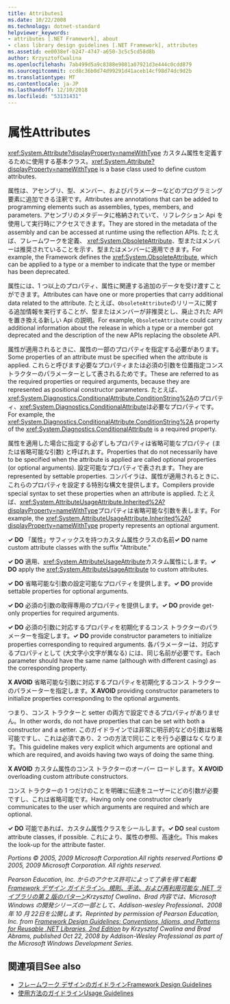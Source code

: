 ```yaml
---
title: Attributes1
ms.date: 10/22/2008
ms.technology: dotnet-standard
helpviewer_keywords:
- attributes [.NET Framework], about
- class library design guidelines [.NET Framework], attributes
ms.assetid: ee0038ef-b247-4747-a650-3c5c5cd58d8b
author: KrzysztofCwalina
ms.openlocfilehash: 7ab499d5a9c8388e9081a07921d3e444c0cdd879
ms.sourcegitcommit: ccd8c36b0d74d99291d41aceb14cf98d74dc9d2b
ms.translationtype: MT
ms.contentlocale: ja-JP
ms.lasthandoff: 12/10/2018
ms.locfileid: "53131431"
---
```

# <a name="attributes"></a><span data-ttu-id="5b2b0-102">属性</span><span class="sxs-lookup"><span data-stu-id="5b2b0-102">Attributes</span></span>
<span data-ttu-id="5b2b0-103"><xref:System.Attribute?displayProperty=nameWithType> カスタム属性を定義するために使用する基本クラス。</span><span class="sxs-lookup"><span data-stu-id="5b2b0-103"><xref:System.Attribute?displayProperty=nameWithType> is a base class used to define custom attributes.</span></span>  
  
 <span data-ttu-id="5b2b0-104">属性は、アセンブリ、型、メンバー、およびパラメーターなどのプログラミング要素に追加できる注釈です。</span><span class="sxs-lookup"><span data-stu-id="5b2b0-104">Attributes are annotations that can be added to programming elements such as assemblies, types, members, and parameters.</span></span> <span data-ttu-id="5b2b0-105">アセンブリのメタデータに格納されていて、リフレクション Api を使用して実行時にアクセスできます。</span><span class="sxs-lookup"><span data-stu-id="5b2b0-105">They are stored in the metadata of the assembly and can be accessed at runtime using the reflection APIs.</span></span> <span data-ttu-id="5b2b0-106">たとえば、フレームワークを定義、 <xref:System.ObsoleteAttribute>、型またはメンバーは推奨されていることを示す、型またはメンバーに適用できます。</span><span class="sxs-lookup"><span data-stu-id="5b2b0-106">For example, the Framework defines the <xref:System.ObsoleteAttribute>, which can be applied to a type or a member to indicate that the type or member has been deprecated.</span></span>  
  
 <span data-ttu-id="5b2b0-107">属性には、1 つ以上のプロパティ、属性に関連する追加のデータを受け渡すことができます。</span><span class="sxs-lookup"><span data-stu-id="5b2b0-107">Attributes can have one or more properties that carry additional data related to the attribute.</span></span> <span data-ttu-id="5b2b0-108">たとえば、`ObsoleteAttribute`のリリースに関する追加情報を実行することが、型またはメンバーが非推奨とし、廃止された API を置き換える新しい Api の説明。</span><span class="sxs-lookup"><span data-stu-id="5b2b0-108">For example, `ObsoleteAttribute` could carry additional information about the release in which a type or a member got deprecated and the description of the new APIs replacing the obsolete API.</span></span>  
  
 <span data-ttu-id="5b2b0-109">属性が適用されるときに、属性の一部のプロパティを指定する必要があります。</span><span class="sxs-lookup"><span data-stu-id="5b2b0-109">Some properties of an attribute must be specified when the attribute is applied.</span></span> <span data-ttu-id="5b2b0-110">これらと呼びます必要なプロパティまたは必須の引数を位置指定コンス トラクターのパラメーターとして表されるためです。</span><span class="sxs-lookup"><span data-stu-id="5b2b0-110">These are referred to as the required properties or required arguments, because they are represented as positional constructor parameters.</span></span> <span data-ttu-id="5b2b0-111">たとえば、<xref:System.Diagnostics.ConditionalAttribute.ConditionString%2A>のプロパティ、<xref:System.Diagnostics.ConditionalAttribute>は必要なプロパティです。</span><span class="sxs-lookup"><span data-stu-id="5b2b0-111">For example, the <xref:System.Diagnostics.ConditionalAttribute.ConditionString%2A> property of the <xref:System.Diagnostics.ConditionalAttribute> is a required property.</span></span>  
  
 <span data-ttu-id="5b2b0-112">属性を適用した場合に指定する必ずしもプロパティは省略可能なプロパティ (または省略可能な引数) と呼ばれます。</span><span class="sxs-lookup"><span data-stu-id="5b2b0-112">Properties that do not necessarily have to be specified when the attribute is applied are called optional properties (or optional arguments).</span></span> <span data-ttu-id="5b2b0-113">設定可能なプロパティで表されます。</span><span class="sxs-lookup"><span data-stu-id="5b2b0-113">They are represented by settable properties.</span></span> <span data-ttu-id="5b2b0-114">コンパイラは、属性が適用されるときに、これらのプロパティを設定する特別な構文を提供します。</span><span class="sxs-lookup"><span data-stu-id="5b2b0-114">Compilers provide special syntax to set these properties when an attribute is applied.</span></span> <span data-ttu-id="5b2b0-115">たとえば、<xref:System.AttributeUsageAttribute.Inherited%2A?displayProperty=nameWithType>プロパティは省略可能な引数を表します。</span><span class="sxs-lookup"><span data-stu-id="5b2b0-115">For example, the <xref:System.AttributeUsageAttribute.Inherited%2A?displayProperty=nameWithType> property represents an optional argument.</span></span>  
  
 <span data-ttu-id="5b2b0-116">**✓ DO** 「属性」サフィックスを持つカスタム属性クラスの名前</span><span class="sxs-lookup"><span data-stu-id="5b2b0-116">**✓ DO** name custom attribute classes with the suffix "Attribute."</span></span>  
  
 <span data-ttu-id="5b2b0-117">**✓ DO** 適用、<xref:System.AttributeUsageAttribute>カスタム属性にします。</span><span class="sxs-lookup"><span data-stu-id="5b2b0-117">**✓ DO** apply the <xref:System.AttributeUsageAttribute> to custom attributes.</span></span>  
  
 <span data-ttu-id="5b2b0-118">**✓ DO** 省略可能な引数の設定可能なプロパティを提供します。</span><span class="sxs-lookup"><span data-stu-id="5b2b0-118">**✓ DO** provide settable properties for optional arguments.</span></span>  
  
 <span data-ttu-id="5b2b0-119">**✓ DO** 必須の引数の取得専用のプロパティを提供します。</span><span class="sxs-lookup"><span data-stu-id="5b2b0-119">**✓ DO** provide get-only properties for required arguments.</span></span>  
  
 <span data-ttu-id="5b2b0-120">**✓ DO** 必須の引数に対応するプロパティを初期化するコンス トラクターのパラメーターを指定します。</span><span class="sxs-lookup"><span data-stu-id="5b2b0-120">**✓ DO** provide constructor parameters to initialize properties corresponding to required arguments.</span></span> <span data-ttu-id="5b2b0-121">各パラメーターは、対応するプロパティとして (大文字小文字が異なる) には、同じ名前が必要です。</span><span class="sxs-lookup"><span data-stu-id="5b2b0-121">Each parameter should have the same name (although with different casing) as the corresponding property.</span></span>  
  
 <span data-ttu-id="5b2b0-122">**X AVOID** 省略可能な引数に対応するプロパティを初期化するコンス トラクターのパラメーターを指定します。</span><span class="sxs-lookup"><span data-stu-id="5b2b0-122">**X AVOID** providing constructor parameters to initialize properties corresponding to the optional arguments.</span></span>  
  
 <span data-ttu-id="5b2b0-123">つまり、コンス トラクターと setter の両方で設定できるプロパティがありません。</span><span class="sxs-lookup"><span data-stu-id="5b2b0-123">In other words, do not have properties that can be set with both a constructor and a setter.</span></span> <span data-ttu-id="5b2b0-124">このガイドラインでは非常に明示的などの引数は省略可能ですし、これは必須であり、2 つの方法で同じことを行う必要はなくなります。</span><span class="sxs-lookup"><span data-stu-id="5b2b0-124">This guideline makes very explicit which arguments are optional and which are required, and avoids having two ways of doing the same thing.</span></span>  
  
 <span data-ttu-id="5b2b0-125">**X AVOID** カスタム属性のコンス トラクターのオーバー ロードします。</span><span class="sxs-lookup"><span data-stu-id="5b2b0-125">**X AVOID** overloading custom attribute constructors.</span></span>  
  
 <span data-ttu-id="5b2b0-126">コンス トラクターの 1 つだけのことを明確に伝達をユーザーにどの引数が必要ですし、これは省略可能です。</span><span class="sxs-lookup"><span data-stu-id="5b2b0-126">Having only one constructor clearly communicates to the user which arguments are required and which are optional.</span></span>  
  
 <span data-ttu-id="5b2b0-127">**✓ DO** 可能であれば、カスタム属性クラスをシールします。</span><span class="sxs-lookup"><span data-stu-id="5b2b0-127">**✓ DO** seal custom attribute classes, if possible.</span></span> <span data-ttu-id="5b2b0-128">これにより、属性の参照、高速化。</span><span class="sxs-lookup"><span data-stu-id="5b2b0-128">This makes the look-up for the attribute faster.</span></span>  
  
 <span data-ttu-id="5b2b0-129">*Portions © 2005, 2009 Microsoft Corporation.All rights reserved.*</span><span class="sxs-lookup"><span data-stu-id="5b2b0-129">*Portions © 2005, 2009 Microsoft Corporation. All rights reserved.*</span></span>  
  
 <span data-ttu-id="5b2b0-130">*Pearson Education, Inc. からのアクセス許可によって了承を得て転載[Framework デザイン ガイドライン。規則、手法、および再利用可能な .NET ライブラリの第 2 版のパターン](https://www.informit.com/store/framework-design-guidelines-conventions-idioms-and-9780321545619)Krzysztof Cwalina、Brad 内容では、Microsoft Windows の開発シリーズの一部として、Addison-wesley Professional、2008 年 10 月 22日を公開します。*</span><span class="sxs-lookup"><span data-stu-id="5b2b0-130">*Reprinted by permission of Pearson Education, Inc. from [Framework Design Guidelines: Conventions, Idioms, and Patterns for Reusable .NET Libraries, 2nd Edition](https://www.informit.com/store/framework-design-guidelines-conventions-idioms-and-9780321545619) by Krzysztof Cwalina and Brad Abrams, published Oct 22, 2008 by Addison-Wesley Professional as part of the Microsoft Windows Development Series.*</span></span>  
  
## <a name="see-also"></a><span data-ttu-id="5b2b0-131">関連項目</span><span class="sxs-lookup"><span data-stu-id="5b2b0-131">See also</span></span>

- [<span data-ttu-id="5b2b0-132">フレームワーク デザインのガイドライン</span><span class="sxs-lookup"><span data-stu-id="5b2b0-132">Framework Design Guidelines</span></span>](../../../docs/standard/design-guidelines/index.md)  
- [<span data-ttu-id="5b2b0-133">使用方法のガイドライン</span><span class="sxs-lookup"><span data-stu-id="5b2b0-133">Usage Guidelines</span></span>](../../../docs/standard/design-guidelines/usage-guidelines.md)
